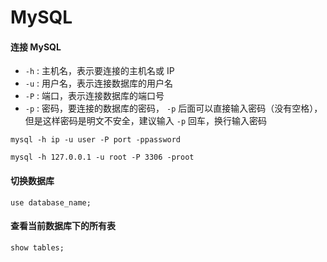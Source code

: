 # MySQL


#### 连接 MySQL


* `-h` : 主机名，表示要连接的主机名或 IP
* `-u` : 用户名，表示连接数据库的用户名
* `-P` : 端口，表示连接数据库的端口号
* `-p` : 密码，要连接的数据库的密码， `-p` 后面可以直接输入密码（没有空格），但是这样密码是明文不安全，建议输入 `-p` 回车，换行输入密码


```shell
mysql -h ip -u user -P port -ppassword
```

```shell
mysql -h 127.0.0.1 -u root -P 3306 -proot
```

#### 切换数据库


`use database_name;`

#### 查看当前数据库下的所有表

`show tables;`
